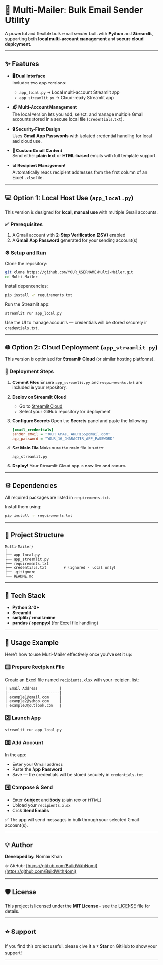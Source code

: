 
# 📧 Multi-Mailer: Bulk Email Sender Utility

A powerful and flexible bulk email sender built with **Python** and **Streamlit**, supporting both **local multi-account management** and **secure cloud deployment**.

---

## ✨ Features

- **🖥️ Dual Interface**  
  Includes two app versions:  
  - `app_local.py` → Local multi-account Streamlit app  
  - `app_streamlit.py` → Cloud-ready Streamlit app  

- **📬 Multi-Account Management**  
  The local version lets you add, select, and manage multiple Gmail accounts stored in a secure local file (`credentials.txt`).

- **🔒 Security-First Design**  
  Uses **Gmail App Passwords** with isolated credential handling for local and cloud use.

- **🧾 Custom Email Content**  
  Send either **plain text** or **HTML-based** emails with full template support.

- **📊 Recipient Management**  
  Automatically reads recipient addresses from the first column of an Excel `.xlsx` file.

---

## 💻 Option 1: Local Host Use (`app_local.py`)

This version is designed for **local, manual use** with multiple Gmail accounts.

### ✅ Prerequisites

1. A Gmail account with **2-Step Verification (2SV)** enabled  
2. A **Gmail App Password** generated for your sending account(s)

### ⚙️ Setup and Run

Clone the repository:
```bash
git clone https://github.com/YOUR_USERNAME/Multi-Mailer.git
cd Multi-Mailer
````

Install dependencies:

```bash
pip install -r requirements.txt
```

Run the Streamlit app:

```bash
streamlit run app_local.py
```

Use the UI to manage accounts — credentials will be stored securely in `credentials.txt`.

---

## 🌐 Option 2: Cloud Deployment (`app_streamlit.py`)

This version is optimized for **Streamlit Cloud** (or similar hosting platforms).

### 🚀 Deployment Steps

1. **Commit Files**
   Ensure `app_streamlit.py` and `requirements.txt` are included in your repository.

2. **Deploy on Streamlit Cloud**

   * Go to [Streamlit Cloud](https://share.streamlit.io/)
   * Select your GitHub repository for deployment

3. **Configure Secrets**
   Open the **Secrets** panel and paste the following:

   ```ini
   [email_credentials]
   sender_email = "YOUR_GMAIL_ADDRESS@gmail.com"
   app_password = "YOUR_16_CHARACTER_APP_PASSWORD"
   ```

4. **Set Main File**
   Make sure the main file is set to:

   ```
   app_streamlit.py
   ```

5. **Deploy!**
   Your Streamlit Cloud app is now live and secure.

---

## ⚙️ Dependencies

All required packages are listed in `requirements.txt`.

Install them using:

```bash
pip install -r requirements.txt
```

---

## 📁 Project Structure

```
Multi-Mailer/
│
├── app_local.py
├── app_streamlit.py
├── requirements.txt
├── credentials.txt        # (ignored - local only)
├── .gitignore
└── README.md
```

---

## 🧠 Tech Stack

* **Python 3.10+**
* **Streamlit**
* **smtplib / email.mime**
* **pandas / openpyxl** (for Excel file handling)

---

## 🧪 Usage Example

Here’s how to use Multi-Mailer effectively once you’ve set it up:

### 1️⃣ Prepare Recipient File

Create an Excel file named `recipients.xlsx` with your recipient list:

```
| Email Address          |
|------------------------|
| example1@gmail.com     |
| example2@yahoo.com     |
| example3@outlook.com   |
```

### 2️⃣ Launch App

```bash
streamlit run app_local.py
```

### 3️⃣ Add Account

In the app:

* Enter your Gmail address
* Paste the **App Password**
* Save — the credentials will be stored securely in `credentials.txt`

### 4️⃣ Compose & Send

* Enter **Subject** and **Body** (plain text or HTML)
* Upload your `recipients.xlsx`
* Click **Send Emails**

✅ The app will send messages in bulk through your selected Gmail account(s).

---


## 💡 Author

**Developed by:** Noman Khan

🌐 GitHub: [https://github.com/BuildWithNomi](https://github.com/BuildWithNomi)

---

## 🛡️ License

This project is licensed under the **MIT License** – see the [LICENSE](LICENSE) file for details.

---

## ⭐ Support

If you find this project useful, please give it a **⭐ Star** on GitHub to show your support!

---

```
